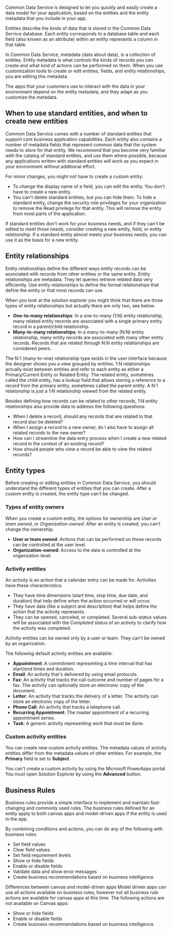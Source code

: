 Common Data Service is designed to let you quickly and easily create a data model for your application, based on the entities and the entity metadata that you include in your app. 

Entities describe the kinds of data that is stored in the Common Data Service database. Each entity corresponds to a database table and each field (also known as an attribute) within an entity represents a column in that table. 

In Common Data Service, metadata (data about data), is a collection of entities. Entity metadata is what controls the kinds of records you can create and what kind of actions can be performed on them. When you use customization tools to create or edit entities, fields, and entity relationships, you are editing this metadata.

The apps that your customers use to interact with the data in your environment depend on the entity metadata, and they adapt as you customize the metadata. 

## When to use standard entities, and when to create new entities
Common Data Service comes with a number of standard entities that support core business application capabilities. Each entity also contains a number of metadata fields that represent common data that the system needs to store for that entity. We recommend that you become very familiar with the catalog of standard entities, and use them where possible, because any applications written with standard entities will work as you expect in your environment without additional effort.

For minor changes, you might not have to create a custom entity: 

- To change the display name of a field, you can edit the entity. You don't have to create a new entity.
- You can't delete standard entities, but you can hide them. To hide a standard entity, change the security role privileges for your organization to remove the Read privilege for that entity. This will remove the entity from most parts of the application.

If standard entities don't work for your business needs, and if they can't be edited to meet those needs, consider creating a new entity, field, or entity relationship. If a standard entity almost meets your business needs, you can use it as the basis for a new entity.

## Entity relationships
Entity relationships define the different ways entity records can be associated with records from other entities or the same entity. Entity relationships are metadata. They let queries retrieve related data very efficiently. Use entity relationships to define the formal relationships that define the entity or that most records can use. 

When you look at the solution explorer you might think that there are three types of entity relationships but actually there are only two, see below:

- **One-to-many relationships**: In a one-to-many (1:N) entity relationship, many related entity records are associated with a single primary entity record in a parent/child relationship. 
- **Many-to-many relationships**: In a many-to-many (N:N) entity relationship, many entity records are associated with many other entity records. Records that are related through N:N entity relationships are considered peers.

The N:1 (many-to-one) relationship type exists in the user interface because the designer shows you a view grouped by entities. 1:N relationships actually exist between entities and refer to each entity as either a Primary/Current Entity or Related Entity. The related entity, sometimes called the child entity, has a lookup field that allows storing a reference to a record from the primary entity, sometimes called the parent entity. A N:1 relationship is just a 1:N relationship viewed from the related entity.

Besides defining how records can be related to other records, 1:N entity relationships also provide data to address the following questions:

- When I delete a record, should any records that are related to that record also be deleted?
- When I assign a record to a new owner, do I also have to assign all related records to the new owner?
- How can I streamline the data entry process when I create a new related record in the context of an existing record?
- How should people who view a record be able to view the related records?

## Entity types
Before creating or editing entities in Common Data Service, you should understand the different types of entities that you can create. After a custom entity is created, the entity type can't be changed. 

### Types of entity owners
 When you create a custom entity, the options for ownership are *User or team owned*, or *Organization-owned*. After an entity is created, you can’t change the ownership. 

- **User or team owned**: Actions that can be performed on these records can be controlled at the user level.
- **Organization-owned**: Access to the data is controlled at the organization level.

### Activity entities
An *activity* is an action that a calendar entry can be made for. Activities have these characteristics:

- They have time dimensions (start time, stop time, due date, and duration) that help define when the action occurred or will occur.
- They have data (like a subject and description) that helps define the action that the activity represents. 
- They can be opened, canceled, or completed. Several sub-status values will be associated with the *Completed* status of an activity to clarify how the activity was completed. 
 
Activity entities can be owned only by a user or team. They can't be owned by an organization.

The following default activity entities are available:

- **Appointment**: A commitment representing a time interval that has start/end times and duration.
- **Email**: An activity that's delivered by using email protocols.
- **Fax**: An activity that tracks the call outcome and number of pages for a fax. The activity can optionally store an electronic copy of the document.
- **Letter**: An activity that tracks the delivery of a letter. The activity can store an electronic copy of the letter.
- **Phone Call**: An activity that tracks a telephone call.
- **Recurring Appointment**: The master appointment of a recurring appointment series.
- **Task**: A generic activity representing work that must be done.

### Custom activity entities
You can create new custom activity entities. The metadata values of activity entities differ from the metadata values of other entities. For example, the **Primary** field is set to **Subject**. 

You can't create a custom activity by using the Microsoft PowerApps portal. You must open Solution Explorer by using the **Advanced** button. 

## Business Rules

Business rules provide a simple interface to implement and maintain fast-changing and commonly used rules. The business rules defined for an entity apply to both canvas apps and model-driven apps if the entity is used in the app.
 
By combining conditions and actions, you can do any of the following with business rules:
- Set field values
- Clear field values
- Set field requirement levels
- Show or hide fields
- Enable or disable fields
- Validate data and show error messages
- Create business recommendations based on business intelligence.

Differences between canvas and model-driven apps
Model driven apps can use all actions available on business rules, however not all business rule actions are available for canvas apps at this time. The following actions are not available on Canvas apps:
- Show or hide fields
- Enable or disable fields
- Create business recommendations based on business intelligence.

